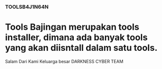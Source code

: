### TOOLSB4J1N64N
# Tools Bajingan merupakan tools installer, dimana ada banyak tools yang akan diisntall dalam satu tools.
  
Salam Dari Kami Keluarga besar DARKNESS CYBER TEAM                                                     
                                                                                      